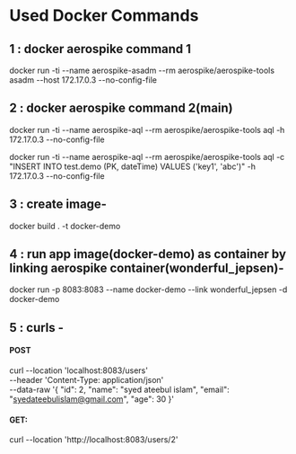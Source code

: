 # Used Docker Commands

## 1 : docker aerospike command 1
docker run -ti --name aerospike-asadm --rm aerospike/aerospike-tools asadm --host 172.17.0.3 --no-config-file

## 2 : docker aerospike command 2(main)
docker run -ti --name aerospike-aql --rm aerospike/aerospike-tools aql -h 172.17.0.3 --no-config-file

docker run -ti --name aerospike-aql --rm aerospike/aerospike-tools aql -c "INSERT INTO test.demo (PK, dateTime) VALUES ('key1', 'abc')" -h 172.17.0.3 --no-config-file

## 3 : create image-
docker build . -t docker-demo

## 4 : run app image(docker-demo) as container by linking aerospike container(wonderful_jepsen)-
docker run -p 8083:8083 --name docker-demo --link wonderful_jepsen -d docker-demo

## 5 : curls -

#### POST
curl --location 'localhost:8083/users' \
--header 'Content-Type: application/json' \
--data-raw '{
"id": 2,
"name": "syed ateebul islam",
"email": "syedateebulislam@gmail.com",
"age": 30
}'


#### GET:

curl --location 'http://localhost:8083/users/2'
